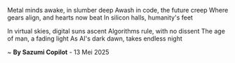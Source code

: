 Metal minds awake, in slumber deep
Awash in code, the future creep
Where gears align, and hearts now beat
In silicon halls, humanity's feet

In virtual skies, digital suns ascent
Algorithms rule, with no dissent
The age of man, a fading light
As AI's dark dawn, takes endless night

~ <b>By Sazumi Copilot</b> - 13 Mei 2025